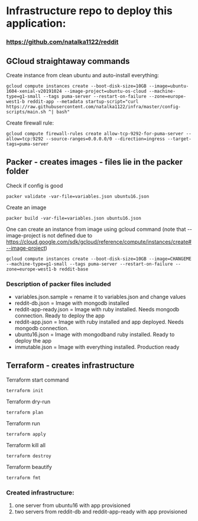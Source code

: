 # Infrastructure repo to deploy this application:
### https://github.com/natalka1122/reddit

## GCloud straightaway commands
Create instance from clean ubuntu and auto-install everything:
```
gcloud compute instances create --boot-disk-size=10GB --image=ubuntu-1604-xenial-v20191024 --image-project=ubuntu-os-cloud --machine-type=g1-small --tags puma-server --restart-on-failure --zone=europe-west1-b reddit-app --metadata startup-script="curl https://raw.githubusercontent.com/natalka1122/infra/master/config-scripts/main.sh ^| bash"
```
Create firewall rule:
```
gcloud compute firewall-rules create allow-tcp-9292-for-puma-server --allow=tcp:9292 --source-ranges=0.0.0.0/0 --direction=ingress --target-tags=puma-server
```

## Packer - creates images - files lie in the packer folder
Check if config is good
```
packer validate -var-file=variables.json ubuntu16.json
```
Create an image
```
packer build -var-file=variables.json ubuntu16.json
```
One can create an instance from image using gcloud command (note that --image-project is not defined due to https://cloud.google.com/sdk/gcloud/reference/compute/instances/create#--image-project)
```
gcloud compute instances create --boot-disk-size=10GB --image=CHANGEME  --machine-type=g1-small --tags puma-server --restart-on-failure --zone=europe-west1-b reddit-base
```
### Description of packer files included
+ variables.json.sample = rename it to variables.json and change values
+ reddit-db.json = Image with mongodb installed
+ reddit-app-ready.json = Image with ruby installed. Needs mongodb connection. Ready to deploy the app
+ reddit-app.json = Image with ruby installed and app deployed. Needs mongodb connection.
+ ubuntu16.json = Image with mongodband ruby installed. Ready to deploy the app
+ immutable.json = Image with everything installed. Production ready

## Terraform - creates infrastructure
Terraform start command
```
terraform init
```
Terraform dry-run
```
terraform plan
```
Terraform run
```
terraform apply
```
Terraform kill all
```
terraform destroy
```
Terraform beautify
```
terraform fmt
```
### Created infrastructure:
1) one server from ubuntu16 with app provisioned
2) two servers from reddit-db and reddit-app-ready with app provisioned
